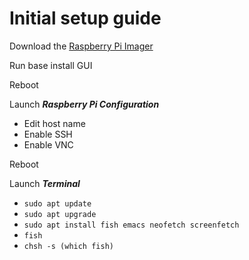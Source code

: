 # Initial setup guide

Download the [Raspberry Pi Imager](https://www.raspberrypi.com/software/)

Run base install GUI

Reboot

Launch ***Raspberry Pi Configuration***

* Edit host name
* Enable SSH
* Enable VNC

Reboot

Launch ***Terminal***
* `sudo apt update`
* `sudo apt upgrade`
* `sudo apt install fish emacs neofetch screenfetch` 
* `fish`
* `chsh -s (which fish)`
